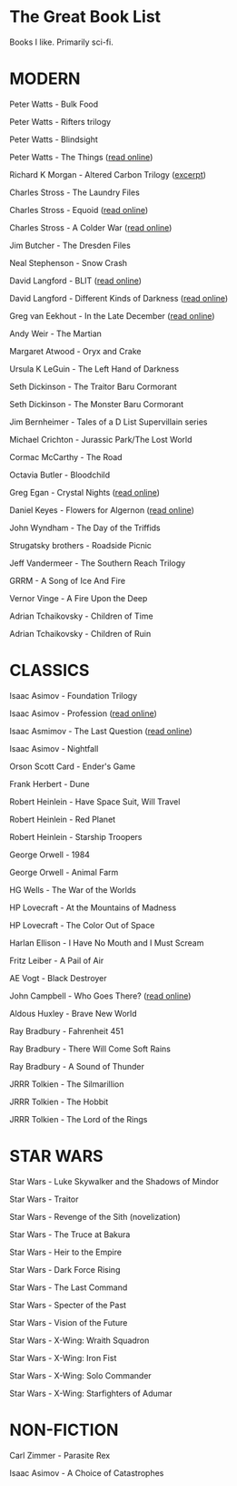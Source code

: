 # The Great Book List
Books I like. Primarily sci-fi. 

# MODERN

Peter Watts - Bulk Food

Peter Watts - Rifters trilogy

Peter Watts - Blindsight

Peter Watts - The Things ([read online](http://clarkesworldmagazine.com/watts_01_10/))

Richard K Morgan - Altered Carbon Trilogy ([excerpt](http://www.infinityplus.co.uk/stories/alteredcarbon.htm))

Charles Stross - The Laundry Files

Charles Stross - Equoid ([read online](https://www.tor.com/2013/09/24/equoid/))

Charles Stross - A Colder War ([read online](http://www.infinityplus.co.uk/stories/colderwar.htm))

Jim Butcher - The Dresden Files

Neal Stephenson - Snow Crash

David Langford - BLIT ([read online](http://www.infinityplus.co.uk/stories/blit.htm))

David Langford - Different Kinds of Darkness ([read online](http://www.lightspeedmagazine.com/fiction/different-kinds-of-darkness/))

Greg van Eekhout - In the Late December ([read online](http://strangehorizons.com/fiction/in-the-late-december/))

Andy Weir - The Martian

Margaret Atwood - Oryx and Crake

Ursula K LeGuin - The Left Hand of Darkness

Seth Dickinson - The Traitor Baru Cormorant 

Seth Dickinson - The Monster Baru Cormorant

Jim Bernheimer - Tales of a D List Supervillain series

Michael Crichton - Jurassic Park/The Lost World

Cormac McCarthy - The Road

Octavia Butler - Bloodchild

Greg Egan - Crystal Nights ([read online](http://ttapress.com/553/crystal-nights-by-greg-egan/))

Daniel Keyes - Flowers for Algernon ([read online](http://knigger.org/keyes/flowers_for_algernon/lang/en/))

John Wyndham - The Day of the Triffids

Strugatsky brothers - Roadside Picnic

Jeff Vandermeer - The Southern Reach Trilogy

GRRM - A Song of Ice And Fire

Vernor Vinge - A Fire Upon the Deep

Adrian Tchaikovsky - Children of Time

Adrian Tchaikovsky - Children of Ruin

# CLASSICS

Isaac Asimov - Foundation Trilogy

Isaac Asimov - Profession ([read online](http://www.inf.ufpr.br/renato/profession.html))

Isaac Asmimov - The Last Question ([read online](http://www.multivax.com/last_question.html))

Isaac Asimov - Nightfall

Orson Scott Card - Ender's Game

Frank Herbert - Dune

Robert Heinlein - Have Space Suit, Will Travel

Robert Heinlein - Red Planet

Robert Heinlein - Starship Troopers

George Orwell - 1984

George Orwell - Animal Farm

HG Wells - The War of the Worlds

HP Lovecraft - At the Mountains of Madness

HP Lovecraft - The Color Out of Space

Harlan Ellison - I Have No Mouth and I Must Scream

Fritz Leiber - A Pail of Air

AE Vogt - Black Destroyer

John Campbell - Who Goes There? ([read online](https://github.com/roguephysicist/who_goes_there/blob/master/John-W-Campbell_Who-Goes-There_1938.markdown))

Aldous Huxley - Brave New World

Ray Bradbury - Fahrenheit 451

Ray Bradbury - There Will Come Soft Rains

Ray Bradbury - A Sound of Thunder

JRRR Tolkien - The Silmarillion

JRRR Tolkien - The Hobbit

JRRR Tolkien - The Lord of the Rings

# STAR WARS

Star Wars - Luke Skywalker and the Shadows of
Mindor

Star Wars - Traitor

Star Wars - Revenge of the Sith (novelization)

Star Wars - The Truce at Bakura

Star Wars - Heir to the Empire

Star Wars - Dark Force Rising

Star Wars - The Last Command

Star Wars - Specter of the Past

Star Wars - Vision of the Future


Star Wars - X-Wing: Wraith Squadron

Star Wars - X-Wing: Iron Fist

Star Wars - X-Wing: Solo Commander

Star Wars - X-Wing: Starfighters of Adumar


# NON-FICTION

Carl Zimmer - Parasite Rex

Isaac Asimov - A Choice of Catastrophes

